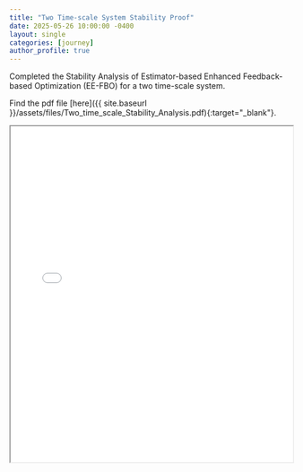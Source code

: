 ```yaml
---
title: "Two Time-scale System Stability Proof"
date: 2025-05-26 10:00:00 -0400
layout: single
categories: [journey]
author_profile: true
---
```


Completed the Stability Analysis of Estimator-based Enhanced Feedback-based Optimization (EE-FBO) for a two time-scale system.

Find the pdf file [here]({{ site.baseurl }}/assets/files/Two_time_scale_Stability_Analysis.pdf){:target="_blank"}.

<iframe src="{{ site.baseurl }}/assets/files/Two_time_scale_Stability_Analysis.pdf" width="100%" height="600px"></iframe>
